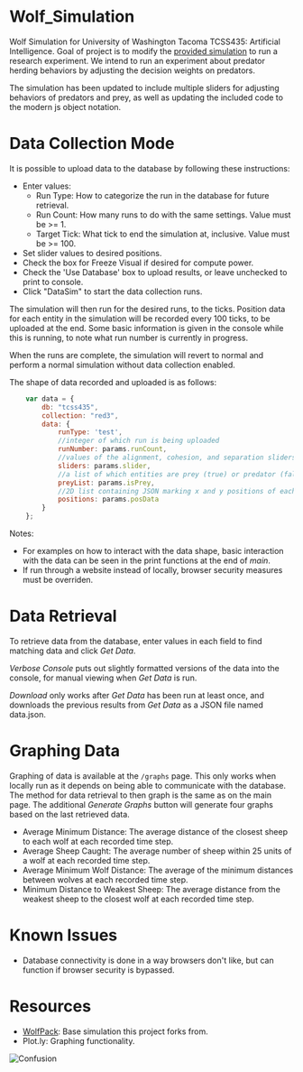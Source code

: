 # Wolf_Simulation
Wolf Simulation for University of Washington Tacoma TCSS435: Artificial Intelligence. Goal of project is to modify the <a href="https://github.com/algorithm0r/WolfPack">provided simulation</a> to run a research experiment. We intend to run an experiment about predator herding behaviors by adjusting the decision weights on predators.

The simulation has been updated to include multiple sliders for adjusting behaviors of predators and prey, as well as updating the included code to the modern js object notation.

# Data Collection Mode
It is possible to upload data to the database by following these instructions:
* Enter values:
    * Run Type: How to categorize the run in the database for future retrieval.
    * Run Count: How many runs to do with the same settings. Value must be >= 1.
    * Target Tick: What tick to end the simulation at, inclusive. Value must be >= 100.
* Set slider values to desired positions.
* Check the box for Freeze Visual if desired for compute power.
* Check the 'Use Database' box to upload results, or leave unchecked to print to console.
* Click "DataSim" to start the data collection runs.

The simulation will then run for the desired runs, to the ticks. Position data for each entity in the simulation will be recorded every 100 ticks, to be uploaded at the end. Some basic information is given in the console while this is running, to note what run number is currently in progress.

When the runs are complete, the simulation will revert to normal and perform a normal simulation without data collection enabled.

The shape of data recorded and uploaded is as follows:
```js
    var data = {
        db: "tcss435",
        collection: "red3",
        data: {
            runType: 'test',
            //integer of which run is being uploaded
            runNumber: params.runCount,
            //values of the alignment, cohesion, and separation sliders
            sliders: params.slider,
            //a list of which entities are prey (true) or predator (false)
            preyList: params.isPrey,
            //2D list containing JSON marking x and y positions of each entity
            positions: params.posData
        }
    };
```

Notes:
* For examples on how to interact with the data shape, basic interaction with the data can be seen in the print functions at the end of *main*.
* If run through a website instead of locally, browser security measures must be overriden.

# Data Retrieval
To retrieve data from the database, enter values in each field to find matching data and click *Get Data*.

*Verbose Console* puts out slightly formatted versions of the data into the console, for manual viewing when *Get Data* is run.

*Download* only works after *Get Data* has been run at least once, and downloads the previous results from *Get Data* as a JSON file named data.json.

# Graphing Data
Graphing of data is available at the `/graphs` page. This only works when locally run as it depends on being able to communicate with the database. The method for data retrieval to then graph is the same as on the main page. The additional *Generate Graphs* button will generate four graphs based on the last retrieved data.
* Average Minimum Distance: The average distance of the closest sheep to each wolf at each recorded time step.
* Average Sheep Caught: The average number of sheep within 25 units of a wolf at each recorded time step.
* Average Minimum Wolf Distance: The average of the minimum distances between wolves at each recorded time step.
* Minimum Distance to Weakest Sheep: The average distance from the weakest sheep to the closest wolf at each recorded time step.

# Known Issues
* Database connectivity is done in a way browsers don't like, but can function if browser security is bypassed.

# Resources
* <a href="https://github.com/algorithm0r/WolfPack">WolfPack</a>: Base simulation this project forks from.
* Plot.ly: Graphing functionality.

<img src="https://github.com/cat-milk/Anime-Girls-Holding-Programming-Books/blob/master/Javascript/Doma_Umaru_Java_Script_The_Good_Parts.png?raw=true" alt="Confusion">